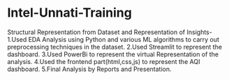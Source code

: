 # Intel-Unnati-Training
Structural Representation from Dataset and Representation of Insights-
1.Used EDA Analysis using Python and various ML algorithms to carry out preprocessing techniques in the dataset.
2.Used Streamlit to represent the dashboard.
3.Used PowerBi to represent the virtual Representation of the analysis.
4.Used the frontend part(html,css,js) to represent the AQI dashboard.
5.Final Analysis by Reports and Presentation.
